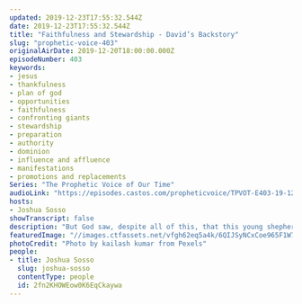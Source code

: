 ```yaml
---
updated: 2019-12-23T17:55:32.544Z
date: 2019-12-23T17:55:32.544Z
title: "Faithfulness and Stewardship - David’s Backstory"
slug: "prophetic-voice-403"
originalAirDate: 2019-12-20T18:00:00.000Z
episodeNumber: 403
keywords:
- jesus
- thankfulness
- plan of god
- opportunities
- faithfulness
- confronting giants
- stewardship
- preparation
- authority
- dominion
- influence and affluence
- manifestations
- promotions and replacements
Series: "The Prophetic Voice of Our Time"
audioLink: "https://episodes.castos.com/propheticvoice/TPVOT-E403-19-12-21-22-Faithfulness-and-Stewardship-David-s-Backstory.mp3"
hosts:
- Joshua Sosso
showTranscript: false
description: "But God saw, despite all of this, that this young shepherd boy would be king over all Israel. So David’s own father did not think that he was worthy enough to be king. His brothers did not think he was worthy enough to be king. But David was faithful where he was, and he was faithful with those sheep, and I’m gonna show you how..."
featuredImage: "//images.ctfassets.net/vfgh62eq5a4k/6QIJSyNCxCoe965F1W7NhD/8c6b9cdb0f30d12c4fbbf62913b4d6ad/white-sheep-on-farm-693776.jpg"
photoCredit: "Photo by kailash kumar from Pexels"
people:
- title: Joshua Sosso
  slug: joshua-sosso
  contentType: people
  id: 2fn2KHOWEow0K6EqCkaywa
---
```

